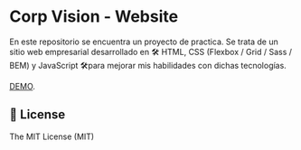 # Corp Vision - Website

En este repositorio se encuentra un proyecto de practica. Se trata de un sitio web empresarial desarrollado en 🛠 HTML, CSS (Flexbox / Grid / Sass / BEM) y JavaScript 🛠para mejorar mis habilidades con dichas tecnologías. 

[DEMO](https://luisguzmanm.github.io/corp-vision/).

## 🧾 License
The MIT License (MIT)
